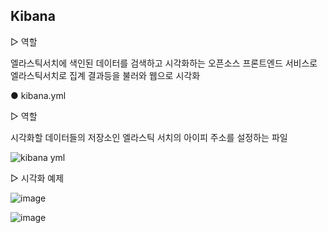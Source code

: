 ## Kibana

▷ 역할

엘라스틱서치에 색인된 데이터를 검색하고 시각화하는 오픈소스 프론트엔드 서비스로 엘라스틱서치로 집계 결과등을 불러와 웹으로 시각화

● kibana.yml

▷ 역할

시각화할 데이터들의 저장소인 엘라스틱 서치의 아이피 주소를 설정하는 파일


![kibana yml](https://user-images.githubusercontent.com/97823665/161201653-073f8179-8f5b-440f-a35b-1ffed9a6c216.png)


▷ 시각화 예제

![image](https://user-images.githubusercontent.com/97823665/161201735-7f53852f-876e-4dc4-aa6d-ddfde63d1f15.png)

![image](https://user-images.githubusercontent.com/97823665/161201873-ebb53582-bd7b-405a-8a06-a7285dd01e03.png)
